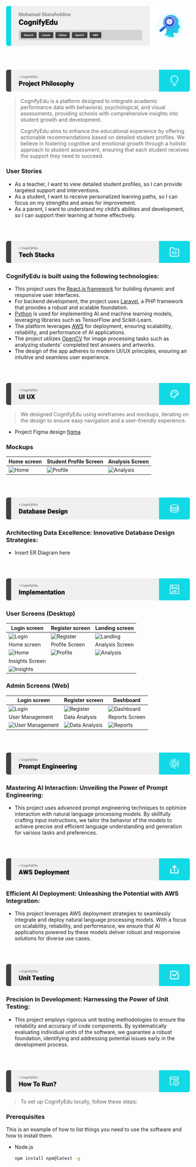 <img src="./readme/title1.svg"/>

<br><br>

<!-- project philosophy -->
<img src="./readme/title2.svg"/>

> CognifyEdu is a platform designed to integrate academic performance data with behavioral, psychological, and visual assessments, providing schools with comprehensive insights into student growth and development.
>
> CognifyEdu aims to enhance the educational experience by offering actionable recommendations based on detailed student profiles. We believe in fostering cognitive and emotional growth through a holistic approach to student assessment, ensuring that each student receives the support they need to succeed.

### User Stories
- As a teacher, I want to view detailed student profiles, so I can provide targeted support and interventions.
- As a student, I want to receive personalized learning paths, so I can focus on my strengths and areas for improvement.
- As a parent, I want to understand my child’s abilities and development, so I can support their learning at home effectively.

<br><br>
<!-- Tech stack -->
<img src="./readme/title3.svg"/>

### CognifyEdu is built using the following technologies:

- This project uses the [React.js framework](https://reactjs.org/) for building dynamic and responsive user interfaces.
- For backend development, the project uses [Laravel](https://laravel.com/), a PHP framework that provides a robust and scalable foundation.
- [Python](https://www.python.org/) is used for implementing AI and machine learning models, leveraging libraries such as TensorFlow and Scikit-Learn.
- The platform leverages [AWS](https://aws.amazon.com/) for deployment, ensuring scalability, reliability, and performance of AI applications.
- The project utilizes [OpenCV](https://opencv.org/) for image processing tasks such as analyzing students' completed test answers and artworks.
- The design of the app adheres to modern UI/UX principles, ensuring an intuitive and seamless user experience.

<br><br>
<!-- UI UX -->
<img src="./readme/title4.svg"/>


> We designed CognifyEdu using wireframes and mockups, iterating on the design to ensure easy navigation and a user-friendly experience.

- Project Figma design [figma](https://www.figma.com/)


### Mockups
| Home screen  | Student Profile Screen | Analysis Screen |
| ---| ---| ---|
| ![Home](./readme/demo/1440x1024.png) | ![Profile](./readme/demo/1440x1024.png) | ![Analysis](./readme/demo/1440x1024.png) |

<br><br>

<!-- Database Design -->
<img src="./readme/title5.svg"/>

###  Architecting Data Excellence: Innovative Database Design Strategies:

- Insert ER Diagram here


<br><br>


<!-- Implementation -->
<img src="./readme/title6.svg"/>

### User Screens (Desktop)
| Login screen  | Register screen | Landing screen |
| ---| ---| ---|
| ![Login](https://placehold.co/1440x1024) | ![Register](https://placehold.co/1440x1024) | ![Landing](https://placehold.co/1440x1024) |
| Home screen  | Profile Screen | Analysis Screen |
| ![Home](https://placehold.co/1440x1024) | ![Profile](https://placehold.co/1440x1024) | ![Analysis](https://placehold.co/1440x1024) |
| Insights Screen |  |  |
| ![Insights](https://placehold.co/1440x1024) |  |  |

### Admin Screens (Web)
| Login screen  | Register screen |  Dashboard |
| ---| ---| ---|
| ![Login](./readme/demo/login.png) | ![Register](./readme/demo/register.png) | ![Dashboard](./readme/demo/dashboard.png) |
| User Management  | Data Analysis | Reports Screen |
| ![User Management](./readme/demo/user_management.png) | ![Data Analysis](./readme/demo/data_analysis.png) | ![Reports](./readme/demo/reports.png) |

<br><br>


<!-- Prompt Engineering -->
<img src="./readme/title7.svg"/>

###  Mastering AI Interaction: Unveiling the Power of Prompt Engineering:

- This project uses advanced prompt engineering techniques to optimize interaction with natural language processing models. By skillfully crafting input instructions, we tailor the behavior of the models to achieve precise and efficient language understanding and generation for various tasks and preferences.

<br><br>

<!-- AWS Deployment -->
<img src="./readme/title8.svg"/>

###  Efficient AI Deployment: Unleashing the Potential with AWS Integration:

- This project leverages AWS deployment strategies to seamlessly integrate and deploy natural language processing models. With a focus on scalability, reliability, and performance, we ensure that AI applications powered by these models deliver robust and responsive solutions for diverse use cases.

<br><br>

<!-- Unit Testing -->
<img src="./readme/title9.svg"/>

###  Precision in Development: Harnessing the Power of Unit Testing:

- This project employs rigorous unit testing methodologies to ensure the reliability and accuracy of code components. By systematically evaluating individual units of the software, we guarantee a robust foundation, identifying and addressing potential issues early in the development process.

<br><br>


<!-- How to run -->
<img src="./readme/title10.svg"/>

> To set up CognifyEdu locally, follow these steps:

### Prerequisites

This is an example of how to list things you need to use the software and how to install them.
* Node.js
  ```sh
  npm install npm@latest -g
